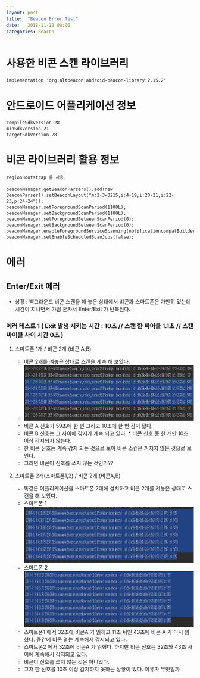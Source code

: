 ```yaml
---
layout: post
title:  "Beacon Error Test"
date:   2018-11-12 08:00
categories: Beacon
---
```

# 사용한 비콘 스캔 라이브러리

    implementation 'org.altbeacon:android-beacon-library:2.15.2'

# 안드로이드 어플리케이션 정보

    compileSdkVersion 28
    minSdkVersion 21
    targetSdkVersion 28

# 비콘 라이브러리 활용 정보

    regionBootstrap 을 사용.

    beaconManager.getBeaconParsers().add(new BeaconParser().setBeaconLayout("m:2-3=0215,i:4-19,i:20-21,i:22-23,p:24-24"));
    beaconManager.setForegroundScanPeriod(1100L);
    beaconManager.setBackgroundScanPeriod(1100L);
    beaconManager.setForegroundBetweenScanPeriod(0);
    beaconManager.setBackgroundBetweenScanPeriod(0);
    beaconManager.enableForegroundServiceScanning(notificationcompatBuilder_Scannging.build(),456);
    beaconManager.setEnableScheduledScanJobs(false);

# 에러

## Enter/Exit 에러 
    
* 상황 : 백그라운드 비콘 스캔을 해 놓은 상태에서 비콘과 스마트폰은 가만히 있는데 시간이 지나면서 가끔 혼자서 Enter/Exit 가 반복된다.
    
### 에러 테스트 1 ( Exit 발생 시키는 시간 : 10초 // 스캔 한 싸이클 1.1초 // 스캔 싸이클 사이 시간 0초 )

1. 스마트폰 1개 / 비콘 2개 (비콘 A,B)

    * 비콘 2개를 켜놓은 상태로 스캔을 계속 해 보았다.
    * <img src="/resource/img/beacon_error1.PNG" width="800px" height="150px">
    * 비콘 A 신호가 59초에 한 번 그리고 10초에 한 번 감지 됐다.
    * 비콘 B 신호는 그 사이에 감지가 계속 되고 있다.             * 비콘 신호 중 한 개만 10초 이상 감지되지 않는다.
    * 한 비콘 신호는 계속 감지 되는 것으로 보아 비콘 스캔은 꺼지지 않은 것으로 보인다.
    * 그러면 비콘이 신호를 쏘지 않는 것인가??

2. 스마트폰 2개(스마트폰1,2) / 비콘 2개 (비콘A,B)

    * 똑같은 어플리케이션을 스마트폰 2대에 설치하고 비콘 2개를 켜놓은 상태로 스캔을 해 보았다.
    * 스마트폰 1 <img src="/resource/img/beacon_error2.1.PNG" width="800px" height="150px">
    * 스마트폰 2 <img src="/resource/img/beacon_error2.2.PNG" width="800px" height="150px">
    * 스마트폰1 에서 32초에 비콘A 가 읽히고 11초 뒤인 43초에 비콘 A 가 다시 읽혔다. 중간에 비콘 B 는 계속해서 감지되고 있다. 
    * 스마트폰2 에서 32초에 비콘A 가 읽혔다. 하지만 비콘 신호는 32초와 43초 사이에 계속해서 감지되고 있다.
    * 비콘이 신호를 쏘지 않는 것은 아니었다.
    * 그저 한 신호를 10초 이상 감지하지 못하는 상황이 있다. 이유가 무엇일까
